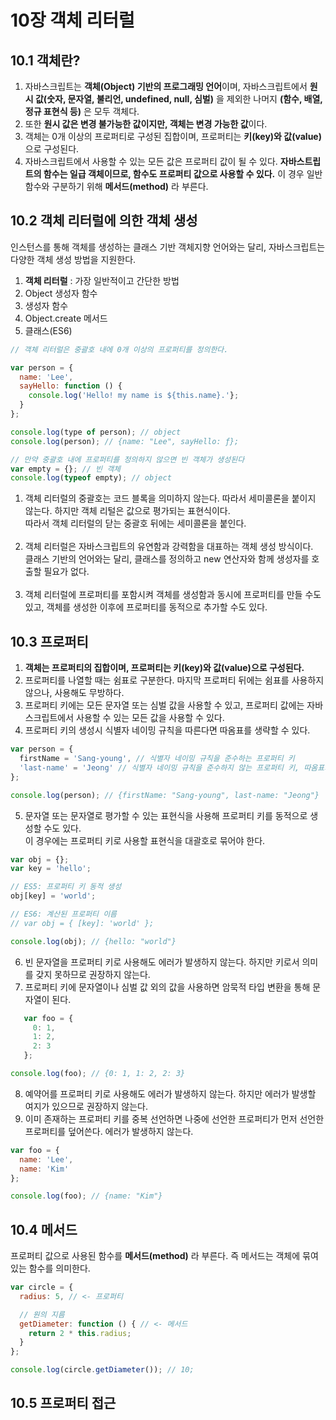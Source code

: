 # 10장 객체 리터럴

## 10.1 객체란?
1. 자바스크립트는 **객체(Object) 기반의 프로그래밍 언어**이며, 자바스크립트에서 **원시 값(숫자, 문자열, 불리언, undefined, null, 심벌)** 을 제외한 나머지 **(함수, 배열, 정규 표현식 등)** 은 모두 객체다. <br>
2. 또한 **원시 값은 변경 불가능한 값이지만, 객체는 변경 가능한 값**이다. <br>
3. 객체는 0개 이상의 프로퍼티로 구성된 집합이며, 프로퍼티는 **키(key)와 값(value)** 으로 구성된다. <br>
4. 자바스크립트에서 사용할 수 있는 모든 값은 프로퍼티 값이 될 수 있다. **자바스트립트의 함수는 일급 객체이므로, 함수도 프로퍼티 값으로 사용할 수 있다.** 이 경우 일반 함수와 구분하기 위해 **메서드(method)** 라 부른다.

## 10.2 객체 리터럴에 의한 객체 생성
인스턴스를 통해 객체를 생성하는 클래스 기반 객체지향 언어와는 달리, 자바스크립트는 다양한 객체 생성 방법을 지원한다.<br>
1. **객체 리터럴** : 가장 일반적이고 간단한 방법
2. Object 생성자 함수
3. 생성자 함수
4. Object.create 메서드
5. 클래스(ES6)

``` javascript
// 객체 리터럴은 중괄호 내에 0개 이상의 프로퍼티를 정의한다.

var person = {
  name: 'Lee',
  sayHello: function () {
    console.log('Hello! my name is ${this.name}.'};
  } 
};

console.log(type of person); // object
console.log(person); // {name: "Lee", sayHello: ƒ};
```
``` javascript
// 만약 중괄호 내에 프로퍼티를 정의하지 않으면 빈 객체가 생성된다
var empty = {}; // 빈 객체
console.log(typeof empty); // object
```
1. 객체 리터럴의 중괄호는 코드 블록을 의미하지 않는다. 따라서 세미콜론을 붙이지 않는다. 하지만 객체 리털은 값으로 평가되는 표현식이다.<br>따라서 객체 리터럴의 닫는 중괄호 뒤에는 세미콜론을 붙인다. <br><br>
2. 객체 리터럴은 자바스크립트의 유연함과 강력함을 대표하는 객체 생성 방식이다.<br> 클래스 기반의 언어와는 달리, 클래스를 정의하고 new 연산자와 함께 생성자를 호출할 필요가 없다. <br><br>
3. 객체 리터럴에 프로퍼티를 포함시켜 객체를 생성함과 동시에 프로퍼티를 만들 수도 있고, 객체를 생성한 이후에 프로퍼티를 동적으로 추가할 수도 있다.

## 10.3 프로퍼티
1. **객체는 프로퍼티의 집합이며, 프로퍼티는 키(key)와 값(value)으로 구성된다.**<br>
2. 프로퍼티를 나열할 때는 쉼표로 구분한다. 마지막 프로퍼티 뒤에는 쉼표를 사용하지 않으나, 사용해도 무방하다.
3. 프로퍼티 키에는 모든 문자열 또는 심벌 값을 사용할 수 있고, 프로퍼티 값에는 자바스크립트에서 사용할 수 있는 모든 값을 사용할 수 있다.
4. 프로퍼티 키의 생성시 식별자 네이밍 규칙을 따른다면 따옴표를 생략할 수 있다.

``` javascript
var person = {
  firstName = 'Sang-young', // 식별자 네이밍 규칙을 준수하는 프로퍼티 키
  'last-name' = 'Jeong' // 식별자 네이밍 규칙을 준수하지 않는 프로퍼티 키, 따옴표가 없다면 '-'를 연산자로 해석한다
};

console.log(person); // {firstName: "Sang-young", last-name: "Jeong"}
```
5. 문자열 또는 문자열로 평가할 수 있는 표현식을 사용해 프로퍼티 키를 동적으로 생성할 수도 있다.<br>
이 경우에는 프로퍼티 키로 사용할 표현식을 대괄호로 묶어야 한다.
``` javascript
var obj = {};
var key = 'hello';

// ES5: 프로퍼티 키 동적 생성
obj[key] = 'world';

// ES6: 계산된 프로퍼티 이름
// var obj = { [key]: 'world' };

console.log(obj); // {hello: "world"}
```
6. 빈 문자열을 프로퍼티 키로 사용해도 에러가 발생하지 않는다. 하지만 키로서 의미를 갖지 못하므로 권장하지 않는다.
7. 프로퍼티 키에 문자열이나 심벌 값 외의 값을 사용하면 암묵적 타입 변환을 통해 문자열이 된다.
``` javascript
   var foo = {
     0: 1,
     1: 2,
     2: 3
   };

console.log(foo); // {0: 1, 1: 2, 2: 3}
```
8. 예약어를 프로퍼티 키로 사용해도 에러가 발생하지 않는다. 하지만 에러가 발생할 여지가 있으므로 권장하지 않는다.
9. 이미 존재하는 프로퍼티 키를 중복 선언하면 나중에 선언한 프로퍼티가 먼저 선언한 프로퍼티를 덮어쓴다. 에러가 발생하지 않는다.
``` javascript
var foo = {
  name: 'Lee',
  name: 'Kim'
};

console.log(foo); // {name: "Kim"}
```

## 10.4 메서드
프로퍼티 값으로 사용된 함수를 **메서드(method)** 라 부른다. 즉 메서드는 객체에 묶여 있는 함수를 의미한다.

``` javascript
var circle = {
  radius: 5, // <- 프로퍼티

  // 원의 지름
  getDiameter: function () { // <- 메서드
    return 2 * this.radius;
  }
};

console.log(circle.getDiameter()); // 10;
```

## 10.5 프로퍼티 접근
